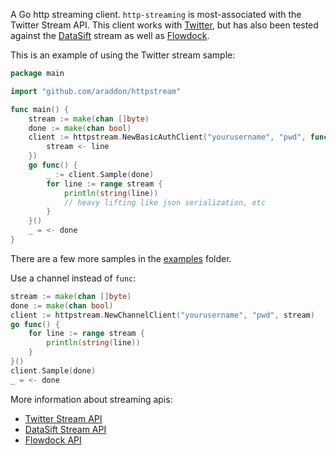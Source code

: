 A Go http streaming client. `http-streaming` is most-associated with the
Twitter Stream API.  This client works with [Twitter], but has also been tested
against the [DataSift] stream as well as [Flowdock].

[Twitter]: //twitter.com
[DataSift]: //datasift.com
[Flowdock]: //flowdock.com



This is an example of using the Twitter stream sample:

```go
package main

import "github.com/araddon/httpstream"

func main() {
	stream := make(chan []byte)
	done := make(chan bool)
	client := httpstream.NewBasicAuthClient("yourusername", "pwd", func(line []byte) {
		stream <- line
	})
	go func() {
		_ := client.Sample(done)
		for line := range stream {
			println(string(line))
			// heavy lifting like json serialization, etc
		}
	}()
	_ = <- done
}
```

There are a few more samples in the [examples] folder.

[examples]: tree/master/examples

Use a channel instead of `func`:

```go
stream := make(chan []byte)
done := make(chan bool)
client := httpstream.NewChannelClient("yourusername", "pwd", stream)
go func() {
	for line := range stream {
		println(string(line))
	}
}()
client.Sample(done)
_ = <- done
```

More information about streaming apis:

* [Twitter Stream API](//dev.twitter.com/docs/streaming-api/methods)
* [DataSift Stream API](//dev.datasift.com/docs/streaming-api)
* [Flowdock API](//www.flowdock.com/api)
